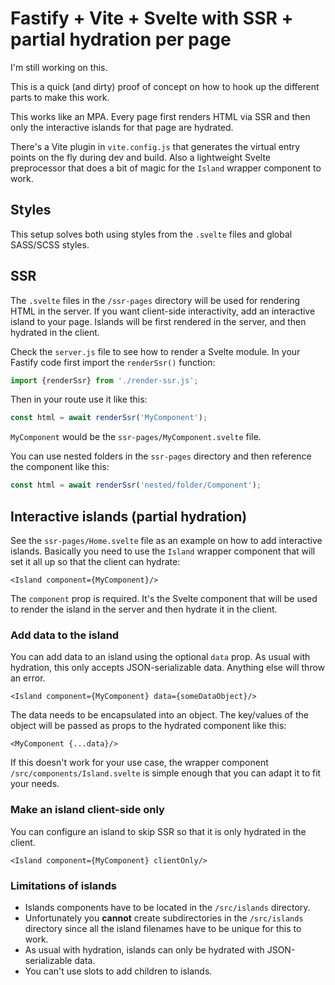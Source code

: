 # Fastify + Vite + Svelte with SSR + partial hydration per page

I'm still working on this.

This is a quick (and dirty) proof of concept on how to hook up the different parts to make this work.

This works like an MPA. Every page first renders HTML via SSR and then only the interactive islands for that page are hydrated.

There's a Vite plugin in `vite.config.js` that generates the virtual entry points on the fly during dev and build. Also a lightweight Svelte preprocessor that does a bit of magic for the `Island` wrapper component to work.

## Styles

This setup solves both using styles from the `.svelte` files and global SASS/SCSS styles.

## SSR

The `.svelte` files in the `/ssr-pages` directory will be used for rendering HTML in the server. If you want client-side interactivity, add an interactive island to your page. Islands will be first rendered in the server, and then hydrated in the client.

Check the `server.js` file to see how to render a Svelte module. In your Fastify code first import the `renderSsr()` function:

```js
import {renderSsr} from './render-ssr.js';
```

Then in your route use it like this:
```js
const html = await renderSsr('MyComponent');
```

`MyComponent` would be the `ssr-pages/MyComponent.svelte` file.

You can use nested folders in the `ssr-pages` directory and then reference the component like this:
```js
const html = await renderSsr('nested/folder/Component');
```

## Interactive islands (partial hydration)

See the `ssr-pages/Home.svelte` file as an example on how to add interactive islands. Basically you need to use the `Island` wrapper component that will set it all up so that the client can hydrate:

```svelte
<Island component={MyComponent}/>
```

The `component` prop is required. It's the Svelte component that will be used to render the island in the server and then hydrate it in the client.

### Add data to the island

You can add data to an island using the optional `data` prop. As usual with hydration, this only accepts JSON-serializable data. Anything else will throw an error.

```svelte
<Island component={MyComponent} data={someDataObject}/>
```

The data needs to be encapsulated into an object. The key/values of the object will be passed as props to the hydrated component like this:

```svelte
<MyComponent {...data}/>
```

If this doesn't work for your use case, the wrapper component `/src/components/Island.svelte` is simple enough that you can adapt it to fit your needs.

### Make an island client-side only

You can configure an island to skip SSR so that it is only hydrated in the client.

```svelte
<Island component={MyComponent} clientOnly/>
```

### Limitations of islands

* Islands components have to be located in the `/src/islands` directory.
* Unfortunately you **cannot** create subdirectories in the `/src/islands` directory since all the island filenames have to be unique for this to work.
* As usual with hydration, islands can only be hydrated with JSON-serializable data.
* You can't use slots to add children to islands.